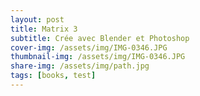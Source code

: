 ```yaml
---
layout: post
title: Matrix 3
subtitle: Crée avec Blender et Photoshop
cover-img: /assets/img/IMG-0346.JPG
thumbnail-img: /assets/img/IMG-0346.JPG
share-img: /assets/img/path.jpg
tags: [books, test]
---
```

